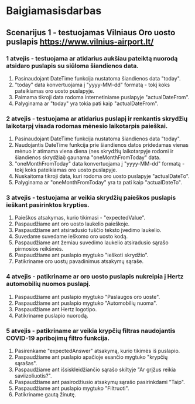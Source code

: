 # Baigiamasisdarbas
## Scenarijus 1 - testuojamas Vilniaus Oro uosto puslapis https://www.vilnius-airport.lt/

### 1 atvejis - testuojama ar atidarius aukšiau pateiktą nuorodą atsidaro puslapis su siūloma šiandienos data.
1. Pasinaudojant DateTime funkcija nustatoma šiandienos data "today".
2. "today" data konvertuojama į "yyyy-MM-dd" formatą - tokį koks pateikiamas oro uosto puslapyje.
3. Paimama tikroji data rodoma internetiniame puslapyje "actualDateFrom".
4. Palyginama ar "today" yra tokia pati kaip "actualDateFrom".

### 2 atvejis - testuojama ar atidarius puslapį ir renkantis skrydžių laikotarpį visada rodomas mėnesio laikotarpis paieškai.
1. Pasinaudojant DateTime funkcija nustatoma šiandienos data "today".
2. Naudojantis DateTime funkcija prie šiandienos datos pridedamas vienas mėnuo ir atimama viena diena (nes skrydžių laikotarpyje rodomi ir šiandienos skrydžiai) gaunama "oneMonthFromToday" data.
3. "oneMonthFromToday" data konvertuojama į "yyyy-MM-dd" formatą - tokį koks pateikiamas oro uosto puslapyje.
4. Nuskaitoma tikroji data, kuri rodoma oro uosto puslapyje "actualDateTo".
5. Palyginama ar "oneMonthFromToday" yra ta pati kaip "actualDateTo".

### 3 atvejis - testuojama ar veikia skrydžių paieškos puslapis ieškant pasirinktos krypties.
1. Paieškos atsakymas, kurio tikimasi - "expectedValue".
2. Paspaudžiame ant oro uosto laukelio paieškoje.
3. Paspaudžiame ant atsiradusio tuščio teksto įvedimo laukelio.
4. Suvedame suvedame ieškomo oro uosto kodą.
5. Paspaudžiame ant žemiau suvedimo laukelio atsiradusio sąrašo pirmosios reikšmės.
6. Paspaudžiame ant puslapio mygtuko "ieškoti skrydžio".
7. Patikriname oro uostų pavadinimus atsakymų sąraše. 

### 4 atvejis - patikriname ar oro uosto puslapis nukreipia į Hertz automobilių nuomos puslapį.
1. Paspaudžiame ant puslapio mygtuko "Paslaugos oro uoste".
2. Paspaudžiame ant puslapio mygtuko "Automobilių nuoma".
3. Paspaudžiame ant Hertz logotipo.
4. Patikriname puslapio nuorodą.

### 5 atvejis - patikriname ar veikia krypčių filtras naudojantis COVID-19 apribojimų filtro funkcija.
1. Pasirenkame "expectedAnswer" atsakymą, kurio tikimės iš puslapio.
2. Paspaudžiame ant puslapio apačioje esančio mygtuko "krypčių sąrašas".
3. Paspaudžiame ant išsiskleidžiančio sąrašo skiltyje "Ar grįžus reikia saviizoliuotis?".
4. Paspaudžiame ant pasirodžiusio atsakymų sąrašo pasirinkdami "Taip".
5. Paspaudžiame ant puslapio mygtuko "Filtruoti".
6. Patikriname gautą žinutę.
